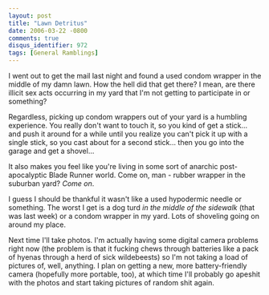 ```yaml
---
layout: post
title: "Lawn Detritus"
date: 2006-03-22 -0800
comments: true
disqus_identifier: 972
tags: [General Ramblings]
---
```

I went out to get the mail last night and found a used condom wrapper in
the middle of my damn lawn. How the hell did that get there? I mean, are
there illicit sex acts occurring in my yard that I'm not getting to
participate in or something?
 
 Regardless, picking up condom wrappers out of your yard is a humbling
experience. You really don't want to touch it, so you kind of get a
stick... and push it around for a while until you realize you can't pick
it up with a single stick, so you cast about for a second stick... then
you go into the garage and get a shovel...
 
 It also makes you feel like you're living in some sort of anarchic
post-apocalyptic Blade Runner world. Come on, man - rubber wrapper in
the suburban yard? *Come on*.
 
 I guess I should be thankful it wasn't like a used hypodermic needle or
something. The worst I get is a dog turd *in the middle of the sidewalk*
(that was last week) or a condom wrapper in my yard. Lots of shoveling
going on around my place.
 
 Next time I'll take photos. I'm actually having some digital camera
problems right now (the problem is that it fucking chews through
batteries like a pack of hyenas through a herd of sick wildebeests) so
I'm not taking a load of pictures of, well, anything. I plan on getting
a new, more battery-friendly camera (hopefully more portable, too), at
which time I'll probably go apeshit with the photos and start taking
pictures of random shit again.

